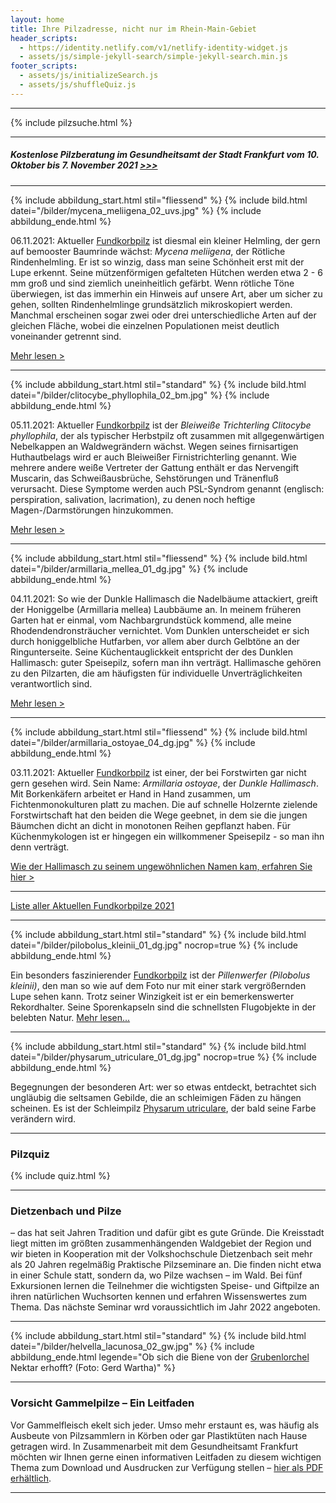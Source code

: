 ```yaml
---
layout: home
title: Ihre Pilzadresse, nicht nur im Rhein-Main-Gebiet
header_scripts:
  - https://identity.netlify.com/v1/netlify-identity-widget.js
  - assets/js/simple-jekyll-search/simple-jekyll-search.min.js
footer_scripts:
  - assets/js/initializeSearch.js
  - assets/js/shuffleQuiz.js
---
```

- - -

{% include pilzsuche.html %}

- - -

##### **Kostenlose Pilzberatung im Gesundheitsamt der Stadt Frankfurt vom 10. Oktober bis 7. November 2021  [\>>>](/pilzberatung)**

- - -

{% include abbildung_start.html stil="fliessend" %}
{% include bild.html datei="/bilder/mycena_meliigena_02_uvs.jpg" %}
{% include abbildung_ende.html %}

06.11.2021: Aktueller [Fundkorbpilz](AA "Glossar-") ist diesmal ein kleiner Helmling, der gern auf bemooster Baumrinde wächst: *Mycena meliigena*, der Rötliche Rindenhelmling. Er ist so winzig, dass man seine Schönheit erst mit der Lupe erkennt. Seine mützenförmigen gefalteten Hütchen werden etwa 2 - 6 mm groß und sind ziemlich uneinheitlich gefärbt. Wenn rötliche Töne überwiegen, ist das immerhin ein Hinweis auf unsere Art, aber um sicher zu gehen, sollten Rindenhelmlinge grundsätzlich mikroskopiert werden. Manchmal erscheinen sogar zwei oder drei unterschiedliche Arten auf der gleichen Fläche, wobei die einzelnen Populationen meist deutlich voneinander getrennt sind. 

[Mehr lesen >](/pilze/mycena-meliigena-rötlicher-rindenhelmling)

<div style="clear:  both"></div>

- - -

{% include abbildung_start.html stil="standard" %}
{% include bild.html datei="/bilder/clitocybe_phyllophila_02_bm.jpg" %}
{% include abbildung_ende.html %}

05.11.2021: Aktueller [Fundkorbpilz](AA "Glossar-") ist der *Bleiweiße Trichterling Clitocybe phyllophila*, der als typischer Herbstpilz oft zusammen mit allgegenwärtigen Nebelkappen an Waldwegrändern wächst. Wegen seines firnisartigen Huthautbelags wird er auch Bleiweißer Firnistrichterling genannt. Wie mehrere andere weiße Vertreter der Gattung enthält er das Nervengift Muscarin, das Schweißausbrüche, Sehstörungen und Tränenfluß verursacht. Diese Symptome werden auch PSL-Syndrom genannt (englisch: perspiration, salivation, lacrimation), zu denen noch heftige Magen-/Darmstörungen hinzukommen.

[Mehr lesen >](/pilze/clitocybe-phyllophila-bleiweißer-firnistrichterling-bleiweißer-trichterling)

<div style="clear:  both"></div>

- - -

{% include abbildung_start.html stil="fliessend" %}
{% include bild.html datei="/bilder/armillaria_mellea_01_dg.jpg" %}
{% include abbildung_ende.html %}

04.11.2021: So wie der Dunkle Hallimasch die Nadelbäume attackiert, greift der Honiggelbe (Armillaria mellea) Laubbäume an. In meinem früheren Garten hat er einmal, vom Nachbargrundstück kommend, alle meine Rhodendendronsträucher vernichtet. Vom Dunklen unterscheidet er sich durch honiggelbliche Hutfarben, vor allem aber durch Gelbtöne an der Ringunterseite. Seine Küchentauglickkeit entspricht der des Dunklen Hallimasch: guter Speisepilz, sofern man ihn verträgt. Hallimasche gehören zu den Pilzarten, die am häufigsten für individuelle Unverträglichkeiten verantwortlich sind.

[Mehr lesen >](/pilze/armillaria-mellea-honiggelber-hallimasch)

<div style="clear:  both"></div>

- - -

{% include abbildung_start.html stil="fliessend" %}
{% include bild.html datei="/bilder/armillaria_ostoyae_04_dg.jpg" %}
{% include abbildung_ende.html %}

03.11.2021: Aktueller [Fundkorbpilz](AA "Glossar-") ist einer, der bei Forstwirten gar nicht gern gesehen wird. Sein Name: *Armillaria ostoyae*, der *Dunkle Hallimasch*. Mit Borkenkäfern arbeitet er Hand in Hand zusammen, um Fichtenmonokulturen platt zu machen. Die auf schnelle Holzernte zielende Forstwirtschaft hat den beiden die Wege geebnet, in dem sie die jungen Bäumchen dicht an dicht in monotonen Reihen gepflanzt haben. Für Küchenmykologen ist er hingegen ein willkommener Speisepilz - so man ihn denn verträgt. 

[Wie der Hallimasch zu seinem ungewöhnlichen Namen kam, erfahren Sie hier >](/pilze/armillaria-ostoyae-dunkler-hallimasch)

<div style="clear:  both"></div>

- - -

[Liste aller Aktuellen Fundkorbpilze 2021](/artikel/liste-aller-aktuellen-fundkorbpilze-2021.html)

- - -

{% include abbildung_start.html stil="standard" %}
{% include bild.html datei="/bilder/pilobolus_kleinii_01_dg.jpg" nocrop=true %}
{% include abbildung_ende.html %}

Ein besonders faszinierender [Fundkorbpilz](AA "Glossar-") ist der *Pillenwerfer (Pilobolus kleinii)*, den man so wie auf dem Foto nur mit einer stark vergrößernden Lupe sehen kann. Trotz seiner Winzigkeit ist er ein bemerkenswerter Rekordhalter. Seine Sporenkapseln sind die schnellsten Flugobjekte in der belebten Natur. [Mehr lesen...](/pilze/pilobolus-kleinii-pillenwerfer)

- - -

{% include abbildung_start.html stil="standard" %}
{% include bild.html datei="/bilder/physarum_utriculare_01_dg.jpg" nocrop=true %}
{% include abbildung_ende.html %}

Begegnungen der besonderen Art: wer so etwas entdeckt, betrachtet sich ungläubig die seltsamen Gebilde, die an schleimigen Fäden zu hängen scheinen. Es ist der Schleimpilz [Physarum utriculare](/pilze/physarum-utriculare-fadenfruchtschleimpilz), der bald seine Farbe verändern wird.

- - -

### Pilzquiz

{% include quiz.html %}

- - -

### Dietzenbach und Pilze

– das hat seit Jahren Tradition und dafür gibt es gute Gründe. Die Kreisstadt liegt mitten im größten zusammenhängenden Waldgebiet der Region und wir bieten in Kooperation mit der Volkshochschule Dietzenbach seit mehr als 20 Jahren regelmäßig Praktische Pilzseminare an. Die finden nicht etwa in einer Schule statt, sondern da, wo Pilze wachsen – im Wald. Bei fünf Exkursionen lernen die Teilnehmer die wichtigsten Speise- und Giftpilze an ihren natürlichen Wuchsorten kennen und erfahren Wissenswertes zum Thema. Das nächste Seminar wrd voraussichtlich im Jahr 2022 angeboten.  

- - -

{% include abbildung_start.html stil="standard" %}
{% include bild.html datei="/bilder/helvella_lacunosa_02_gw.jpg" %}
{% include abbildung_ende.html legende="Ob sich die Biene von der <a href='/pilze/helvella-lacunosa-grubenlorchel'>Grubenlorchel</a> Nektar erhofft?  (Foto: Gerd Wartha)" %}

- - -

### Vorsicht Gammelpilze – Ein Leitfaden

Vor Gammelfleisch ekelt sich jeder. Umso mehr erstaunt es, was häufig als Ausbeute von Pilzsammlern in Körben oder gar Plastiktüten nach Hause getragen wird. In Zusammenarbeit mit dem Gesundheitsamt Frankfurt möchten wir Ihnen gerne einen informativen Leitfaden zu diesem wichtigen Thema zum Download und Ausdrucken zur Verfügung stellen – [hier als PDF erhältlich](/assets/docs/Fundkorb.de-Gammelpilze.pdf).

- - -